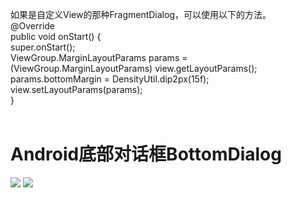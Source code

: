 如果是自定义View的那种FragmentDialog，可以使用以下的方法。<br/>
    @Override<br/>
    public void onStart() {<br/>
        super.onStart();<br/>
        ViewGroup.MarginLayoutParams params = (ViewGroup.MarginLayoutParams) view.getLayoutParams();<br/>
        params.bottomMargin = DensityUtil.dip2px(15f);<br/>
        view.setLayoutParams(params);<br/>
    }<br/><br/>

# Android底部对话框BottomDialog
![](https://github.com/xiaoyanger0825/BottomDialog/raw/master/images/a.gif)
![](https://github.com/xiaoyanger0825/BottomDialog/raw/master/images/b.gif)
